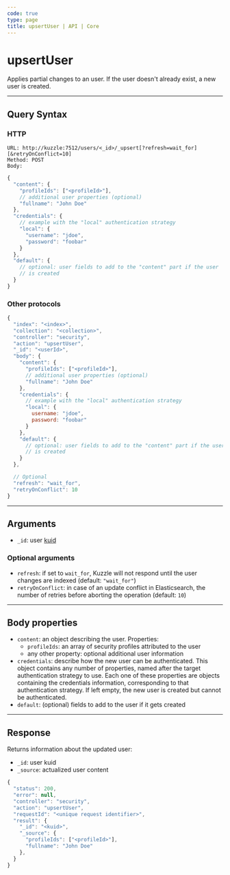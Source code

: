 ```yaml
---
code: true
type: page
title: upsertUser | API | Core
---
```


# upsertUser

<SinceBadge version="2.18.0"/>

Applies partial changes to an user. If the user doesn't already exist, a new user is created.

---

## Query Syntax

### HTTP

```http
URL: http://kuzzle:7512/users/<_id>/_upsert[?refresh=wait_for][&retryOnConflict=10]
Method: POST
Body:
```

```js
{
  "content": {
    "profileIds": ["<profileId>"],
    // additional user properties (optional)
    "fullname": "John Doe"
  },
  "credentials": {
    // example with the "local" authentication strategy
    "local": {
      "username": "jdoe",
      "password": "foobar"
    }
  },
  "default": {
    // optional: user fields to add to the "content" part if the user
    // is created
  }
}
```

### Other protocols

```js
{
  "index": "<index>",
  "collection": "<collection>",
  "controller": "security",
  "action": "upsertUser",
  "_id": "<userId>",
  "body": {
    "content": {
      "profileIds": ["<profileId>"],
      // additional user properties (optional)
      "fullname": "John Doe"
    },
    "credentials": {
      // example with the "local" authentication strategy
      "local": {
        username: "jdoe",
        password: "foobar"
      }
    },
    "default": {
      // optional: user fields to add to the "content" part if the user
      // is created
    }
  },

  // Optional
  "refresh": "wait_for",
  "retryOnConflict": 10
}
```
---

## Arguments

- `_id`: user [kuid](/core/2/guides/main-concepts/authentication#kuzzle-user-identifier-kuid)

### Optional arguments

- `refresh`: if set to `wait_for`, Kuzzle will not respond until the user changes are indexed (default: `"wait_for"`)
- `retryOnConflict`: in case of an update conflict in Elasticsearch, the number of retries before aborting the operation (default: `10`)

---

## Body properties

- `content`: an object describing the user. Properties:
  - `profileIds`: an array of security profiles attributed to the user
  - any other property: optional additional user information
- `credentials`: describe how the new user can be authenticated. This object contains any number of properties, named after the target authentication strategy to use. Each one of these properties are objects containing the credentials information, corresponding to that authentication strategy. If left empty, the new user is created but cannot be authenticated.
- `default`: (optional) fields to add to the user if it gets created

---

## Response

Returns information about the updated user:

- `_id`: user kuid
- `_source`: actualized user content

```js
{
  "status": 200,
  "error": null,
  "controller": "security",
  "action": "upsertUser",
  "requestId": "<unique request identifier>",
  "result": {
    "_id": "<kuid>",
    "_source": {
      "profileIds": ["<profileId>"],
      "fullname": "John Doe"
    },
  }
}
```
